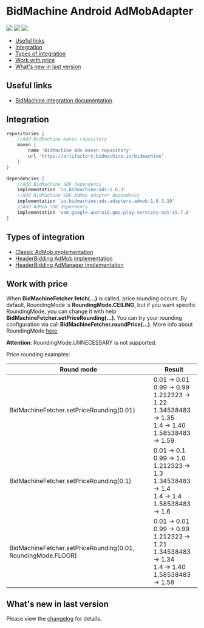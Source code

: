 # BidMachine Android AdMobAdapter

[<img src="https://img.shields.io/badge/SDK%20Version-1.6.3-brightgreen">](https://github.com/bidmachine/BidMachine-Android-SDK)
[<img src="https://img.shields.io/badge/Adapter%20Version-1.6.3.10-brightgreen">](https://artifactory.bidmachine.io/bidmachine/io/bidmachine/ads.adapters.admob/1.6.3.10/)
[<img src="https://img.shields.io/badge/AdMob%20Version-19.7.0-blue">](https://developers.google.com/admob/android/quick-start)

* [Useful links](#useful-links)
* [Integration](#integration)
* [Types of integration](#types-of-integration)
* [Work with price](#work-with-price)
* [What's new in last version](#whats-new-in-last-version)

## Useful links
* [BidMachine integration documentation](https://wiki.appodeal.com/display/BID/BidMachine+Android+SDK+Documentation)

## Integration
```gradle
repositories {
    //Add BidMachine maven repository
    maven {
        name 'BidMachine Ads maven repository'
        url 'https://artifactory.bidmachine.io/bidmachine'
    }
}

dependencies {
    //Add BidMachine SDK dependency
    implementation 'io.bidmachine:ads:1.6.3'
    //Add BidMachine SDK AdMob Adapter dependency
    implementation 'io.bidmachine:ads.adapters.admob:1.6.3.10'
    //Add AdMob SDK dependency
    implementation 'com.google.android.gms:play-services-ads:19.7.0'
}
```

## Types of integration
* [Classic AdMob implementation](example_admob)
* [HeaderBidding AdMob implementation](example_admob_fetch)
* [HeaderBidding AdManager implementation](example_ad_manager)

## Work with price
When **BidMachineFetcher.fetch(...)** is called, price rounding occurs. By default, RoundingMode is **RoundingMode.CEILING**, but if you want specific RoundingMode, you can change it with help **BidMachineFetcher.setPriceRounding(...)**. You can try your rounding configuration via call **BidMachineFetcher.roundPrice(...)**. More info about RoundingMode [here](https://developer.android.com/reference/java/math/RoundingMode).

**Attention**:  RoundingMode.UNNECESSARY is not supported.

Price rounding examples:

| Round mode | Result |
| ---------- | ------ |
| BidMachineFetcher.setPriceRounding(0.01) | 0.01 -> 0.01 <br> 0.99 -> 0.99 <br> 1.212323 -> 1.22 <br> 1.34538483 -> 1.35 <br> 1.4 -> 1.40 <br> 1.58538483 -> 1.59 |
| BidMachineFetcher.setPriceRounding(0.1) | 0.01 -> 0.1 <br> 0.99 -> 1.0 <br> 1.212323 -> 1.3 <br> 1.34538483 -> 1.4 <br> 1.4 -> 1.4 <br> 1.58538483 -> 1.6 |
| BidMachineFetcher.setPriceRounding(0.01, RoundingMode.FLOOR) | 0.01 -> 0.01 <br> 0.99 -> 0.99 <br> 1.212323 -> 1.21 <br> 1.34538483 -> 1.34 <br> 1.4 -> 1.40 <br> 1.58538483 -> 1.58 |

## What's new in last version
Please view the [changelog](CHANGELOG.md) for details.